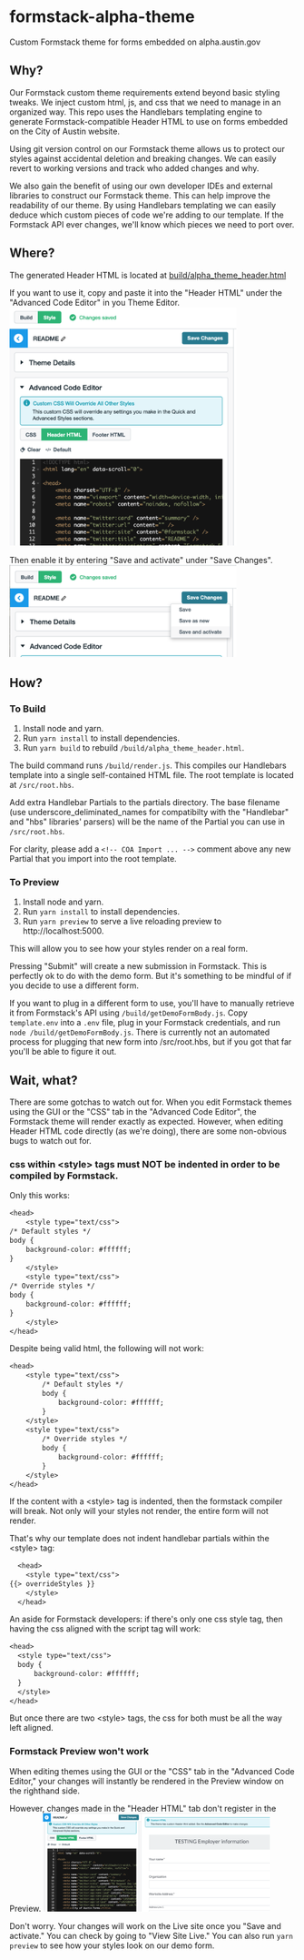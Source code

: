 # formstack-alpha-theme
Custom Formstack theme for forms embedded on alpha.austin.gov

## Why?
Our Formstack custom theme requirements extend beyond basic styling tweaks. We inject custom html, js, and css that we need to manage in an organized way. This repo uses the Handlebars templating engine to generate Formstack-compatible Header HTML to use on forms embedded on the City of Austin website.

Using git version control on our Formstack theme allows us to protect our styles against accidental deletion and breaking changes. We can easily revert to working versions and track who added changes and why.

We also gain the benefit of using our own developer IDEs and external libraries to construct our Formstack theme. This can help improve the readability of our theme. By using Handlebars templating we can easily deduce which custom pieces of code we're adding to our template. If the Formstack API ever changes, we'll know which pieces we need to port over.

## Where?
The generated Header HTML is located at [build/alpha_theme_header.html](build/alpha_theme_header.html)

If you want to use it, copy and paste it into the "Header HTML" under the "Advanced Code Editor" in you Theme Editor.
<img
src="docs/images/header_html_tab.png"
alt-text="Header HTML tab" width="400" >

Then enable it by entering "Save and activate" under "Save Changes".
<img
src="docs/images/save_and_activate.png"
alt-text="Save and activate" width="400" >

## How?

### To Build

1. Install node and yarn.
2. Run `yarn install` to install dependencies.
3. Run `yarn build` to rebuild `/build/alpha_theme_header.html`.

The build command runs `/build/render.js`. This compiles our Handlebars template into a single self-contained HTML file. The root template is located at `/src/root.hbs`.

Add extra Handlebar Partials to the partials directory. The base filename (use underscore_deliminated_names for compatibilty with the "Handlebar" and "hbs" libraries' parsers) will be the name of the Partial you can use in `/src/root.hbs`.

For clarity, please add a `<!-- COA Import ... -->` comment above any new Partial that you import into the root template.

### To Preview

1. Install node and yarn.
2. Run `yarn install` to install dependencies.
3. Run `yarn preview` to serve a live reloading preview to http://localhost:5000.

This will allow you to see how your styles render on a real form.

Pressing "Submit" will create a new submission in Formstack. This is perfectly ok to do with the demo form. But it's something to be mindful of if you decide to use a different form.

If you want to plug in a different form to use, you'll have to manually retrieve it from Formstack's API using `/build/getDemoFormBody.js`. Copy `template.env` into a `.env` file, plug in your Formstack credentials, and run `node /build/getDemoFormBody.js`. There is currently not an automated process for plugging that new form into /src/root.hbs, but if you got that far you'll be able to figure it out.

## Wait, what?

There are some gotchas to watch out for. When you edit Formstack themes using the GUI or the "CSS" tab in the "Advanced Code Editor", the Formstack theme will render exactly as expected. However, when editing Header HTML code directly (as we're doing), there are some non-obvious bugs to watch out for.

### css within \<style\> tags must NOT be indented in order to be compiled by Formstack.
Only this works:
```
<head>
    <style type="text/css">
/* Default styles */
body {
    background-color: #ffffff;
}
    </style>
    <style type="text/css">
/* Override styles */
body {
    background-color: #ffffff;
}
    </style>
</head>
```
Despite being valid html, the following will not work:
```
<head>
    <style type="text/css">
        /* Default styles */
        body {
            background-color: #ffffff;
        }
    </style>
    <style type="text/css">
        /* Override styles */
        body {
            background-color: #ffffff;
        }
    </style>
</head>
```


If the content with a \<style\> tag is indented, then the formstack compiler will break. Not only will your styles not render, the entire form will not render.

That's why our template does not indent handlebar partials within the \<style\> tag:
```
  <head>
    <style type="text/css">
{{> overrideStyles }}
    </style>
  </head>
```

An aside for Formstack developers: if there's only one css style tag, then having the css aligned with the script tag will work:
```
<head>
  <style type="text/css">
  body {
      background-color: #ffffff;
  }
  </style>
</head>
```
But once there are two \<style\> tags, the css for both must be all the way left aligned.

### Formstack Preview won't work
When editing themes using the GUI or the "CSS" tab in the "Advanced Code Editor," your changes will instantly be rendered in the Preview window on the righthand side.

However, changes made in the "Header HTML" tab don't register in the Preview.
<img
src="docs/images/preview.png"
alt-text="Preview" width="400" >

Don't worry. Your changes will work on the Live site once you "Save and activate." You can check by going to "View Site Live." You can also run `yarn preview` to see how your styles look on our demo form.
